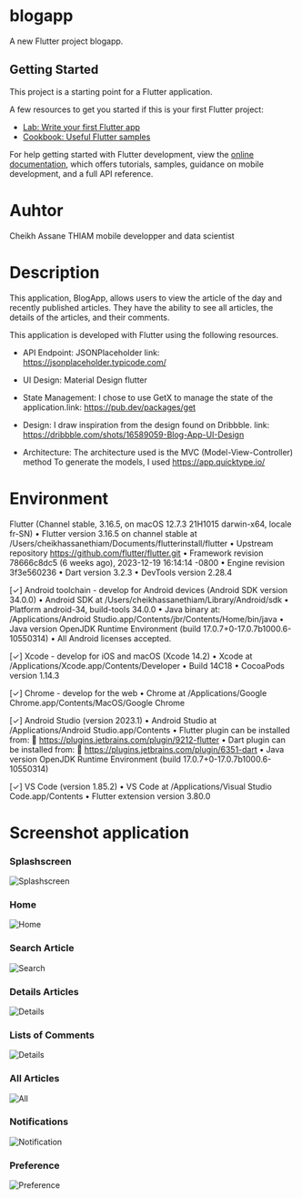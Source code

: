 # blogapp

A new Flutter project blogapp.

## Getting Started

This project is a starting point for a Flutter application.

A few resources to get you started if this is your first Flutter project:

- [Lab: Write your first Flutter app](https://docs.flutter.dev/get-started/codelab)
- [Cookbook: Useful Flutter samples](https://docs.flutter.dev/cookbook)

For help getting started with Flutter development, view the
[online documentation](https://docs.flutter.dev/), which offers tutorials,
samples, guidance on mobile development, and a full API reference.

# Auhtor
 Cheikh Assane THIAM mobile developper and data scientist

# Description 
This application, BlogApp, allows users to view the article of the day and recently published articles.
They have the ability to see all articles, the details of the articles, and their comments.

This application is developed with Flutter using the following resources.

- API Endpoint: JSONPlaceholder link: https://jsonplaceholder.typicode.com/

- UI Design:  Material Design flutter

- State Management: I chose to use GetX to manage the state of the application.link: https://pub.dev/packages/get

- Design: I draw inspiration from the design found on Dribbble. link: https://dribbble.com/shots/16589059-Blog-App-UI-Design

- Architecture: The architecture used is the MVC (Model-View-Controller) method 
                To generate the models, I used https://app.quicktype.io/
# Environment 

Flutter (Channel stable, 3.16.5, on macOS 12.7.3 21H1015 darwin-x64, locale fr-SN)
    • Flutter version 3.16.5 on channel stable at /Users/cheikhassanethiam/Documents/flutterinstall/flutter
    • Upstream repository https://github.com/flutter/flutter.git
    • Framework revision 78666c8dc5 (6 weeks ago), 2023-12-19 16:14:14 -0800
    • Engine revision 3f3e560236
    • Dart version 3.2.3
    • DevTools version 2.28.4

[✓] Android toolchain - develop for Android devices (Android SDK version 34.0.0)
    • Android SDK at /Users/cheikhassanethiam/Library/Android/sdk
    • Platform android-34, build-tools 34.0.0
    • Java binary at: /Applications/Android Studio.app/Contents/jbr/Contents/Home/bin/java
    • Java version OpenJDK Runtime Environment (build 17.0.7+0-17.0.7b1000.6-10550314)
    • All Android licenses accepted.

[✓] Xcode - develop for iOS and macOS (Xcode 14.2)
    • Xcode at /Applications/Xcode.app/Contents/Developer
    • Build 14C18
    • CocoaPods version 1.14.3

[✓] Chrome - develop for the web
    • Chrome at /Applications/Google Chrome.app/Contents/MacOS/Google Chrome

[✓] Android Studio (version 2023.1)
    • Android Studio at /Applications/Android Studio.app/Contents
    • Flutter plugin can be installed from:
      🔨 https://plugins.jetbrains.com/plugin/9212-flutter
    • Dart plugin can be installed from:
      🔨 https://plugins.jetbrains.com/plugin/6351-dart
    • Java version OpenJDK Runtime Environment (build 17.0.7+0-17.0.7b1000.6-10550314)

[✓] VS Code (version 1.85.2)
    • VS Code at /Applications/Visual Studio Code.app/Contents
    • Flutter extension version 3.80.0

# Screenshot application
### Splashscreen
![Splashscreen](https://github.com/cheikhassane/blogApp/blob/main/s1.png?raw=true)
### Home
![Home](https://github.com/cheikhassane/blogApp/blob/main/s2.png?raw=true)
### Search Article
![Search](https://github.com/cheikhassane/blogApp/blob/main/s3.png?raw=true)
### Details Articles
![Details](https://github.com/cheikhassane/blogApp/blob/main/s4.png?raw=true)
### Lists of Comments
![Details](https://github.com/cheikhassane/blogApp/blob/main/s5.png?raw=true)
### All Articles
![All](https://github.com/cheikhassane/blogApp/blob/main/s6.png?raw=true)
### Notifications
![Notification](https://github.com/cheikhassane/blogApp/blob/main/s7.png?raw=true)
### Preference
![Preference](https://github.com/cheikhassane/blogApp/blob/main/s8.png?raw=true)
